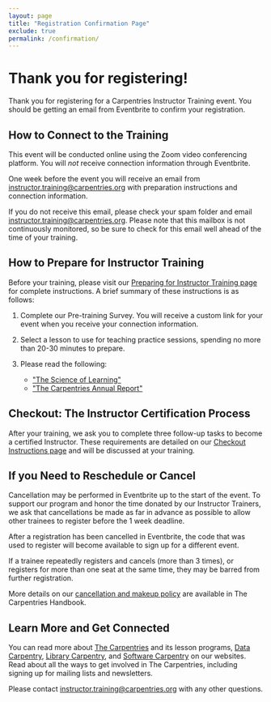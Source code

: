 ```yaml
---
layout: page
title: "Registration Confirmation Page"
exclude: true
permalink: /confirmation/
---
```


# Thank you for registering!

Thank you for registering for a Carpentries Instructor Training event. You should be getting an email from Eventbrite to confirm your registration. 

## How to Connect to the Training

This event will be conducted online using the Zoom video conferencing platform.  You will *not* receive connection information through Eventbrite.

One week before the event you will receive an email from [instructor.training@carpentries.org](mailto:instructor.training@carpentries.org) with preparation instructions and connection information. 

If you do not receive this email, please check your spam folder and email instructor.training@carpentries.org. Please note that this mailbox is not continuously monitored, so be sure to check for this email well ahead of the time of your training. 

## How to Prepare for Instructor Training
Before your training, please visit our [Preparing for Instructor Training page](https://carpentries.github.io/instructor-training/setup.html) for complete instructions. A brief summary of these instructions is as follows:

1. Complete our Pre-training Survey. You will receive a custom link for your event when you receive your connection information.
2. Select a lesson to use for teaching practice sessions, spending no more than 20-30 minutes to prepare.
3. Please read the following:
 
     - ["The Science of Learning"](https://carpentries.github.io/instructor-training/files/papers/science-of-learning-2015.pdf)
     - ["The Carpentries Annual Report"](https://carpentries.org/files/reports/Carpentries2020AnnualReport.pdf)
## Checkout: The Instructor Certification Process 
After your training, we ask you to complete three follow-up tasks to become a certified Instructor. These requirements are detailed on our [Checkout Instructions page](https://carpentries.github.io/instructor-training/checkout/index.html) and will be discussed at your training. 


## If you Need to Reschedule or Cancel 
Cancellation may be performed in Eventbrite up to the start of the event. To support our program and honor the time donated by our Instructor Trainers, we ask that cancellations be made as far in advance as possible to allow other trainees to register before the 1 week deadline. 

After a registration has been cancelled in Eventbrite, the code that was used to register will become available to sign up for a different event. 

If a trainee repeatedly registers and cancels (more than 3 times), or registers for more than one seat at the same time, they may be barred from further registration.

More details on our [cancellation and makeup policy](https://docs.carpentries.org/topic_folders/instructor_training/cancellations_and_makeups.html) are available in The Carpentries Handbook.
## Learn More and Get Connected 
You can read more about [The Carpentries](https://carpentries.org/) and its lesson programs, [Data Carpentry](https://datacarpentry.org/), [Library Carpentry](https://librarycarpentry.org/), and [Software Carpentry](https://software-carpentry.org/) on our websites. Read about all the ways to get involved in The Carpentries, including signing up for mailing lists and newsletters.
 
Please contact [instructor.training@carpentries.org](mailto:instructor.training@carpentries.org) with any other questions.
